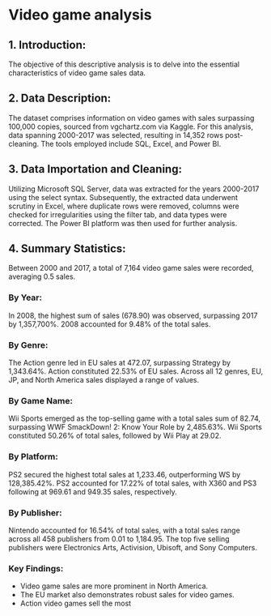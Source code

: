 # Video game analysis


## 1. Introduction:
The objective of this descriptive analysis is to delve into the essential characteristics of video game sales data.

## 2. Data Description:
The dataset comprises information on video games with sales surpassing 100,000 copies, sourced from vgchartz.com via Kaggle. For this analysis, data spanning 2000-2017 was selected, resulting in 14,352 rows post-cleaning. The tools employed include SQL, Excel, and Power BI.

## 3. Data Importation and Cleaning:
Utilizing Microsoft SQL Server, data was extracted for the years 2000-2017 using the select syntax. Subsequently, the extracted data underwent scrutiny in Excel, where duplicate rows were removed, columns were checked for irregularities using the filter tab, and data types were corrected. The Power BI platform was then used for further analysis.

## 4. Summary Statistics:
Between 2000 and 2017, a total of 7,164 video game sales were recorded, averaging 0.5 sales.

### By Year:
In 2008, the highest sum of sales (678.90) was observed, surpassing 2017 by 1,357,700%. 2008 accounted for 9.48% of the total sales.

### By Genre:
The Action genre led in EU sales at 472.07, surpassing Strategy by 1,343.64%. Action constituted 22.53% of EU sales. Across all 12 genres, EU, JP, and North America sales displayed a range of values.

### By Game Name:
Wii Sports emerged as the top-selling game with a total sales sum of 82.74, surpassing WWF SmackDown! 2: Know Your Role by 2,485.63%. Wii Sports constituted 50.26% of total sales, followed by Wii Play at 29.02.

### By Platform:
PS2 secured the highest total sales at 1,233.46, outperforming WS by 128,385.42%. PS2 accounted for 17.22% of total sales, with X360 and PS3 following at 969.61 and 949.35 sales, respectively.

### By Publisher:
Nintendo accounted for 16.54% of total sales, with a total sales range across all 458 publishers from 0.01 to 1,184.95. The top five selling publishers were Electronics Arts, Activision, Ubisoft, and Sony Computers.

### Key Findings:
- Video game sales are more prominent in North America.
- The EU market also demonstrates robust sales for video games.
- Action video games sell the most
